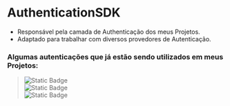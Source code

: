 # AuthenticationSDK

- Responsável pela camada de Authenticação dos meus Projetos.
- Adaptado para trabalhar com diversos provedores de Autenticação.

  
### Algumas autenticações que já estão sendo utilizados em meus Projetos:
> ![Static Badge](https://img.shields.io/badge/FirestoreAuth_Anônimo-green?style=for-the-badge) <br>
> ![Static Badge](https://img.shields.io/badge/FirestoreAuth_Email/Senha-green?style=for-the-badge) <br>
> ![Static Badge](https://img.shields.io/badge/Biometria-green?style=for-the-badge) 
